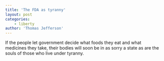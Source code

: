 ```yaml
---
title: 'The FDA as tyranny'
layout: post
categories:
    - liberty
author: 'Thomas Jefferson'
---
```


If the people let government decide what foods they eat and what medicines they take, their bodies will soon be in as sorry a state as are the souls of those who live under tyranny.